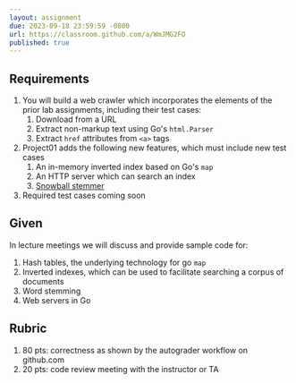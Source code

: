 ```yaml
---
layout: assignment
due: 2023-09-18 23:59:59 -0800
url: https://classroom.github.com/a/WmJMG2FO
published: true
---
```

## Requirements
1. You will build a web crawler which incorporates the elements of the prior lab assignments, including their test cases: 
    1. Download from a URL
    1. Extract non-markup text using Go's `html.Parser`
    1. Extract `href` attributes from `<a>` tags
1. Project01 adds the following new features, which must include new test cases
    1. An in-memory inverted index based on Go's `map`
    1. An HTTP server which can search an index
    1. [Snowball stemmer](https://github.com/kljensen/snowball)
1. Required test cases coming soon

## Given

In lecture meetings we will discuss and provide sample code for:
1. Hash tables, the underlying technology for go `map`
1. Inverted indexes, which can be used to facilitate searching a corpus of documents
1. Word stemming
1. Web servers in Go

## Rubric
1. 80 pts: correctness as shown by the autograder workflow on github.com
1. 20 pts: code review meeting with the instructor or TA